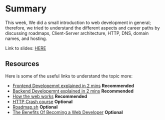 # Summary

This week, We did a small introduction to web development in general; therefore, we tried to understand the different aspects and career paths by discussing roadmaps, Client-Server architecture, HTTP, DNS, domain names, and hosting.

Link to slides: [HERE](https://www.canva.com/design/DAEzdufoyvs/NUCWnGTN9TwU2mi7GcEsnw/view?utm_content=DAEzdufoyvs&utm_campaign=designshare&utm_medium=link&utm_source=publishsharelink)

## Resources

Here is some of the useful links to understand the topic more:

- [Frontend Developemnt explained in 2 mins](https://www.youtube.com/watch?v=qyHyFsT7Hig) **Recommended**
- [Backend Developemnt explained in 2 mins](https://www.youtube.com/watch?v=cbSrsYiRamo) **Recommended**
- [How the web works](https://www.youtube.com/watch?v=hJHvdBlSxug) **Recommended**
- [HTTP Crash course](https://www.youtube.com/watch?v=iYM2zFP3Zn0) **Optional**
- [Roadmap.sh](https://roadmap.sh/) **Optional**
- [The Benefits Of Becoming a Web Developer](https://www.youtube.com/watch?v=JguKLogoGMk) **Optional**